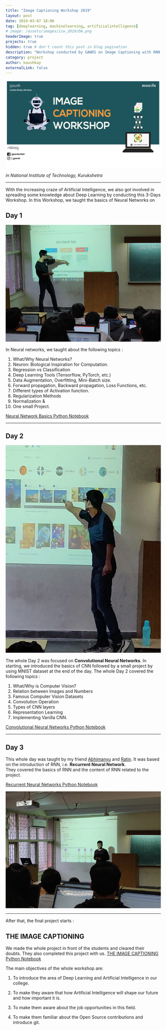 ```yaml
---
title: "Image Captioning Workshop 2019"
layout: post
date: 2019-03-07 18:00
tag: [deeplearning, machinelearning, artificialintelligence]
# image: /assets/images/icw_2019/DA.png
headerImage: true
projects: true
hidden: true # don't count this post in blog pagination
description: "Workshop conducted by GAWDS on Image Captioning with RNN & CNN"
category: project
author: kaushkay
externalLink: false
---
```


![Poster](/assets/images/icw_2019/image_caption_poster.jpg)


*in National Institute of Technology, Kurukshetra*

---

With the increasing craze of Artificial Intelligence, we also got involved in spreading some knowledge about Deep Learning by conducting this 3-Days Workshop.
In this Workshop, we taught the basics of Neural Networks on
## Day 1

![pic2](/assets/images/icw_2019/pic2.jpg)

In Neural networks, we taught about the following topics :
1. What/Why Neural Networks?
2. Neuron: Biological Inspiration for Computation.
3. Regression vs Classification
4. Deep Learning Tools (Tensorflow, PyTorch, etc.)
5. Data Augmentation, Overfitting, Mini-Batch size.
6. Forward propagation, Backward propagation, Loss Functions, etc.
7. Different types of Activation function.
8. Regularization Methods
9. Normalization &
10. One small Project.

[Neural Network Basics Python Notebook](https://github.com/Abhi-1198/Image-Captioning-Workshop/blob/master/Neural%20Network%20Basics/Neural%20Network%20Basics.ipynb)

---

## Day 2

![pic4](/assets/images/icw_2019/pic4.jpg)

The whole Day 2 was focused on ​**Convolutional Neural Networks**.
​In starting, we introduced the basics of ​CNN followed by a small project by using MNIST dataset at the end of the day.
The whole Day 2 covered the following topics :
1. What/Why is Computer Vision?
2. Relation between Images and Numbers
3. Famous Computer Vision Datasets
4. Convolution Operation
5. Types of CNN layers
6. Representation Learning
7. Implementing Vanilla CNN.

[Convolutional Neural Networks Python Notebook](https://github.com/kaushkay/Image-Captioning-Workshop/blob/master/CNN/Convolutional%20Neural%20Networks.ipynb)

---

## Day 3

​This whole day was taught by my friend [Abhimanyu](https://github.com/Abhi-1198) and [Ratin](https://github.com/DumbMachine). It was based on the introduction of RNN, i.e.​ **Recurrent Neural Network**.<br>
They covered the basics of RNN and the content of RNN related to the project.

[Recurrent Neural Networks Python Notebook](kaushkay/Image-Captioning-Workshop/blob/master/RNN/RNN%20Tutorial.ipynb)

![pic3](/assets/images/icw_2019/pic3.jpg)

---

After that, the final project starts :
## THE IMAGE CAPTIONING
We made the whole project in front of the students and cleared their doubts. They also completed this project with us.
[THE IMAGE CAPTIONING Python Notebook](https://github.com/kaushkay/Image-Captioning-Workshop/blob/master/image-captioning/something.ipynb)

The main objectives of the whole workshop are:

1. To introduce the area of Deep Learning and Artificial Intelligence in our college.

2. To make they aware that how Artificial Intelligence will shape our future and how important it is.

3. To make them aware about the job opportunities in this field.

4. To make them familiar about the Open Source contributions and introduce git.
